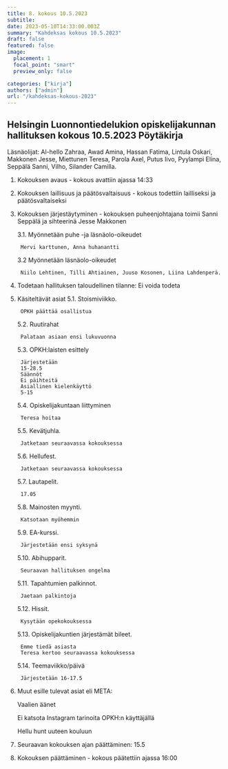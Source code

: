 ```yaml
---
title: 8. kokous 10.5.2023
subtitle: 
date: 2023-05-10T14:33:00.003Z
summary: "Kahdeksas kokous 10.5.2023"
draft: false
featured: false
image:
  placement: 1
  focal_point: "smart"
  preview_only: false

categories: ["kirja"]
authors: ["admin"]
url: "/kahdeksas-kokous-2023"
---
```


## Helsingin Luonnontiedelukion opiskelijakunnan hallituksen kokous 10.5.2023 Pöytäkirja

Läsnäolijat:  Al-hello Zahraa, Awad Amina, Hassan Fatima, Lintula Oskari, Makkonen Jesse, Miettunen Teresa, Parola Axel, Putus Iivo, Pyylampi Elina, Seppälä Sanni, Vilho, Silander Camilla.

1. Kokouksen avaus - kokous avattiin ajassa 14:33
2. Kokouksen laillisuus ja päätösvaltaisuus - kokous todettiin lailliseksi ja
päätösvaltaiseksi
3. Kokouksen järjestäytyminen - kokouksen puheenjohtajana toimii Sanni Seppälä  ja sihteerinä Jesse Makkonen
  
    3.1. Myönnetään puhe -ja läsnäolo-oikeudet

        Mervi karttunen, Anna huhanantti

    3.2 Myönnetään läsnäolo-oikeudet

        Niilo Lehtinen, Tilli Ahtiainen, Juuso Kosonen, Liina Lahdenperä.

4. Todetaan hallituksen taloudellinen tilanne: Ei voida todeta
5. Käsiteltävät asiat
    5.1. Stoismiviikko.

        OPKH päättää osallistua 

    5.2. Ruutirahat

        Palataan asiaan ensi lukuvuonna

    5.3. OPKH:laisten esittely

        Järjestetään
        15-28.5
        Säännöt
        Ei päihteitä
        Asiallinen kielenkäyttö
        5-15

    5.4. Opiskelijakuntaan liittyminen

        Teresa hoitaa

    5.5. Kevätjuhla.

        Jatketaan seuraavassa kokouksessa

    5.6. Hellufest.

        Jatketaan seuraavassa kokouksessa

    5.7. Lautapelit.

        17.05

    5.8. Mainosten myynti.

        Katsotaan myöhemmin

    5.9. EA-kurssi.

        Järjestetään ensi syksynä

    5.10. Abihupparit.

        Seuraavan hallituksen ongelma

    5.11. Tapahtumien palkinnot.

        Jaetaan palkintoja

    5.12. Hissit.

        Kysytään opekokouksessa

    5.13. Opiskelijakuntien järjestämät bileet.

        Emme tiedä asiasta
        Teresa kertoo seuraavassa kokouksessa

    5.14. Teemaviikko/päivä

        Järjestetään 16-17.5

6. Muut esille tulevat asiat eli META:
  
    Vaalien äänet
  
    Ei katsota Instagram tarinoita OPKH:n käyttäjällä
  
    Hellu hunt uuteen kouluun

7. Seuraavan kokouksen ajan päättäminen: 15.5
8. Kokouksen päättäminen - kokous päätettiin ajassa 16:00
